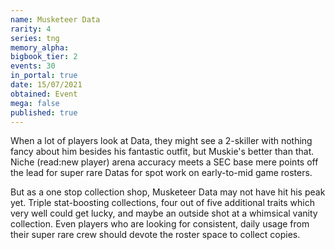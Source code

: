 ```yaml
---
name: Musketeer Data
rarity: 4
series: tng
memory_alpha:
bigbook_tier: 2
events: 30
in_portal: true
date: 15/07/2021
obtained: Event
mega: false
published: true
---
```


When a lot of players look at Data, they might see a 2-skiller with nothing fancy about him besides his fantastic outfit, but Muskie's better than that. Niche (read:new player) arena accuracy meets a SEC base mere points off the lead for super rare Datas for spot work on early-to-mid game rosters.

But as a one stop collection shop, Musketeer Data may not have hit his peak yet. Triple stat-boosting collections, four out of five additional traits which very well could get lucky, and maybe an outside shot at a whimsical vanity collection. Even players who are looking for consistent, daily usage from their super rare crew should devote the roster space to collect copies.
